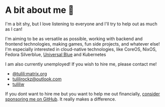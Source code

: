 # A bit about me 🌷

I'm a bit shy, but I love listening to everyone and I'll try to help out as much as I can!

I'm aiming to be as versatile as possible, working with backend and frontend technologies, making games, fun side projects, and whatever else! I'm especially interested in cloud-native technologies, like CoreOS, NixOS, Fedora Silverblue, [Universal Blue](https://universal-blue.org/) and Kubernetes

I am also currently unemployed! If you wish to hire me, please contact me!

- [@tulili:matrix.org](app.element.io)
- [tulilirockz@outlook.com](mailto:tulilirockz@outlook.com)
- [tuliliw](discord.gg)

If you dont want to hire me but you want to help me out financially, [consider sponsoring me on GitHub](https://github.com/sponsors/tulilirockz). It really makes a difference.

